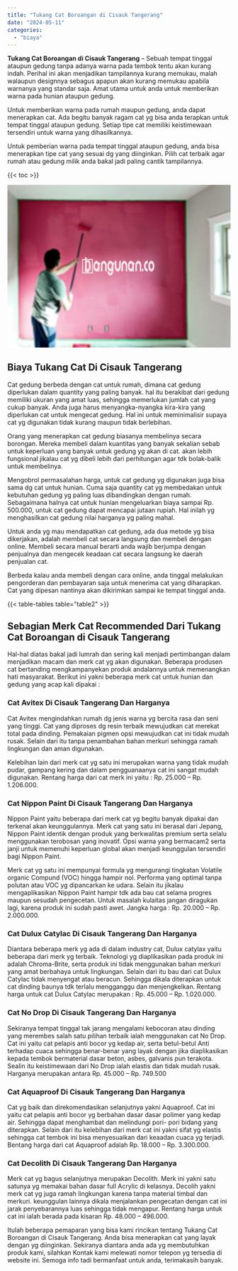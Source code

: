 ```yaml
---
title: "Tukang Cat Boroangan di Cisauk Tangerang"
date: "2024-05-11"
categories: 
  - "biaya"
---
```


**Tukang Cat Boroangan di Cisauk Tangerang** – Sebuah tempat tinggal ataupun gedung tanpa adanya warna pada tembok tentu akan kurang indah. Perihal ini akan menjadikan tampilannya kurang memukau, malah walaupun designnya sebagus apapun akan kurang memukau apabila warnanya yang standar saja. Amat utama untuk anda untuk memberikan warna pada hunian ataupun gedung.

Untuk memberikan warna pada rumah maupun gedung, anda dapat menerapkan cat. Ada begitu banyak ragam cat yg bisa anda terapkan untuk tempat tinggal ataupun gedung. Setiap tipe cat memiliki keistimewaan tersendiri untuk warna yang dihasilkannya.

Untuk pemberian warna pada tempat tinggal ataupun gedung, anda bisa menerapkan tipe cat yang sesuai dg yang diinginkan. Pilih cat terbaik agar rumah atau gedung milik anda bakal jadi paling cantik tampilannya.

{{< toc >}}

![Tukang Cat Boroangan di Cisauk Tangerang](/images/jasa-cat-murah40.png)

## Biaya Tukang Cat Di Cisauk Tangerang

Cat gedung berbeda dengan cat untuk rumah, dimana cat gedung diperlukan dalam quantity yang paling banyak. hal itu berakibat dari gedung memiliki ukuran yang amat luas, sehingga memerlukan jumlah cat yang cukup banyak. Anda juga harus menyangka-nyangka kira-kira yang diperlukan cat untuk mengecat gedung. Hal ini untuk meminimalisir supaya cat yg digunakan tidak kurang maupun tidak berlebihan.

Orang yang menerapkan cat gedung biasanya membelinya secara borongan. Mereka membeli dalam kuantitas yang banyak sekalian sebab untuk keperluan yang banyak untuk gedung yg akan di cat. akan lebih fungsional jikalau cat yg dibeli lebih dari perhitungan agar tdk bolak-balik untuk membelinya.

Mengobrol permasalahan harga, untuk cat gedung yg digunakan juga bisa sama dg cat untuk hunian. Cuma saja quantity cat yg membedakan untuk kebutuhan gedung yg paling luas dibandingkan dengan rumah. Sebagaimana halnya cat untuk hunian mengeluarkan biaya sampai Rp. 500.000, untuk cat gedung dapat mencapai jutaan rupiah. Hal inilah yg menghasilkan cat gedung nilai harganya yg paling mahal.

Untuk anda yg mau mendapatkan cat gedung, ada dua metode yg bisa dikerjakan, adalah membeli cat secara langsung dan membeli dengan online. Membeli secara manual berarti anda wajib berjumpa dengan penjualnya dan mengecek keadaan cat secara langsung ke daerah penjualan cat.

Berbeda kalau anda membeli dengan cara online, anda tinggal melakukan pengorderan dan pembayaran saja untuk menerima cat yang diharapkan. Cat yang dipesan nantinya akan dikirimkan sampai ke tempat tinggal anda.

{{< table-tables table="table2" >}}

## Sebagian Merk Cat Recommended Dari Tukang Cat Boroangan di Cisauk Tangerang

Hal-hal diatas bakal jadi lumrah dan sering kali menjadi pertimbangan dalam menjadikan macam dan merk cat yg akan digunakan. Beberapa produsen cat bertanding mengkampanyekan produk andalannya untuk memenangkan hati masyarakat. Berikut ini yakni beberapa merk cat untuk hunian dan gedung yang acap kali dipakai :

### Cat Avitex Di Cisauk Tangerang Dan Harganya

Cat Avitex mengindahkan rumah dg jenis warna yg bercita rasa dan seni yang tinggi. Cat yang diproses dg resin terbaik mewujudkan cat merekat total pada dinding. Pemakaian pigmen opsi mewujudkan cat ini tidak mudah rusak. Selain dari itu tanpa penambahan bahan merkuri sehingga ramah lingkungan dan aman digunakan.

Kelebihan lain dari merk cat yg satu ini merupakan warna yang tidak mudah pudar, gampang kering dan dalam pengguanaanya cat ini sangat mudah digunakan. Rentang harga dari cat merk ini yaitu : Rp. 25.000 – Rp. 1.206.000.

### Cat Nippon Paint Di Cisauk Tangerang Dan Harganya

Nippon Paint yaitu beberapa dari merk cat yg begitu banyak dipakai dan terkenal akan keunggulannya. Merk cat yang satu ini berasal dari Jepang, Nippon Paint identik dengan produk yang berkwalitas premium serta selalu menggunakan terobosan yang inovatif. Opsi warna yang bermacam2 serta janji untuk memenuhi keperluan global akan menjadi keunggulan tersendiri bagi Nippon Paint.

Merk cat yg satu ini mempunyai formula yg mengurangi tingkatan Volatile organic Compund (VOC) hingga hampir nol. Performa yang optimal tanpa polutan atau VOC yg dipancarkan ke udara. Selain itu jikalau mengaplikasikan Nippon Paint hampir tdk ada bau cat selama progres maupun sesudah pengecetan. Untuk masalah kulaitas jangan diragukan lagi, karena produk ini sudah pasti awet. Jangka harga : Rp. 20.000 – Rp. 2.000.000.

### Cat Dulux Catylac Di Cisauk Tangerang Dan Harganya

Diantara beberapa merk yg ada di dalam industry cat, Dulux catylax yaitu beberapa dari merk yg terbaik. Teknologi yg diaplikasikan pada produk ini adalah Chroma-Brite, serta produk ini tidak menggunakan bahan merkuri yang amat berbahaya untuk lingkungan. Selain dari itu bau dari cat Dulux Catylac tidak menyengat atau beracun. Sehingga dikala diterapkan untuk cat dinding baunya tdk terlalu mengganggu dan menjengkelkan. Rentang harga untuk cat Dulux Catylac merupakan : Rp. 45.000 – Rp. 1.020.000.

### Cat No Drop Di Cisauk Tangerang Dan Harganya

Sekiranya tempat tinggal tak jarang mengalami kebocoran atau dinding yang merembes salah satu pilihan terbaik ialah menggunakan cat No Drop. Cat ini yaitu cat pelapis anti bocor yg kedap air, serta betul-betul Anti terhadap cuaca sehingga benar-benar yang layak dengan jika diaplikasikan kepada tembok bermaterial dasar beton, asbes, galvanis pun terakota. Sealin itu keistimewaan dari No Drop ialah elastis dan tidak mudah rusak. Harganya merupakan antara Rp. 45.000 – Rp. 749.500

### Cat Aquaproof Di Cisauk Tangerang Dan Harganya

Cat yg baik dan direkomendasikan selanjutnya yakni Aquaproof. Cat ini yaitu cat pelapis anti bocor yg berbahan dasar dasar polimer yang kedap air. Sehingga dapat menghambat dan melindungi pori- pori bidang yang diterapkan. Selain dari itu kelebihan dari merk cat ini yakni sifat yg elastis sehingga cat tembok ini bisa menyesuaikan dari keaadan cuaca yg terjadi. Bentang harga dari cat Aquaproof adalah Rp. 18.000 – Rp. 3.300.000.

### Cat Decolith Di Cisauk Tangerang Dan Harganya

Merk cat yg bagus selanjutnya merupakan Decolith. Merk ini yakni satu satunya yg memakai bahan dasar full Acrylic di kelasnya. Decolih yakni merk cat yg juga ramah lingkungan karena tanpa material timbal dan merkuri. keunggulan lainnya dikala menjalankan pengecatan dengan cat ini jarak penyebarannya luas sehingga tidak mengapur. Rentang harga untuk cat ini ialah berada pada kisaran Rp. 48.000 – 496.000.

Itulah beberapa pemaparan yang bisa kami rincikan tentang Tukang Cat Boroangan di Cisauk Tangerang. Anda bisa menerapkan cat yang layak dengan yg diinginkan. Sekiranya diantara anda ada yg membutuhkan produk kami, silahkan Kontak kami melewati nomor telepon yg tersedia di website ini. Semoga info tadi bermanfaat untuk anda, terimakasih banyak.
